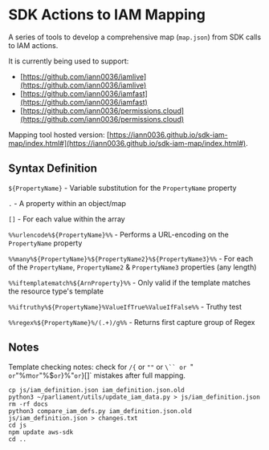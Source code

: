 # SDK Actions to IAM Mapping

A series of tools to develop a comprehensive map (`map.json`) from SDK calls to IAM actions.

It is currently being used to support:

* [https://github.com/iann0036/iamlive](https://github.com/iann0036/iamlive)
* [https://github.com/iann0036/iamfast](https://github.com/iann0036/iamfast)
* [https://github.com/iann0036/permissions.cloud](https://github.com/iann0036/permissions.cloud)

Mapping tool hosted version: [https://iann0036.github.io/sdk-iam-map/index.html#](https://iann0036.github.io/sdk-iam-map/index.html#).

## Syntax Definition

`${PropertyName}` - Variable substitution for the `PropertyName` property

`.` - A property within an object/map

`[]` - For each value within the array

`%%urlencode%${PropertyName}%%` - Performs a URL-encoding on the `PropertyName` property

`%%many%${PropertyName}%${PropertyName2}%${PropertyName3}%%` - For each of the `PropertyName`, `PropertyName2` & `PropertyName3` properties (any length)

`%%iftemplatematch%${ArnProperty}%%` - Only valid if the template matches the resource type's template

`%%iftruthy%${PropertyName}%ValueIfTrue%ValueIfFalse%%` - Truthy test

`%%regex%${PropertyName}%/(.+)/g%%` - Returns first capture group of Regex

## Notes

Template checking notes: check for `/{` or `""` or `\`` or `" ` or `"%m` or `"%$` or `}%"` or `}[]` mistakes after full mapping.

```
cp js/iam_definition.json iam_definition.json.old
python3 ~/parliament/utils/update_iam_data.py > js/iam_definition.json 
rm -rf docs
python3 compare_iam_defs.py iam_definition.json.old js/iam_definition.json > changes.txt
cd js
npm update aws-sdk
cd ..

```
